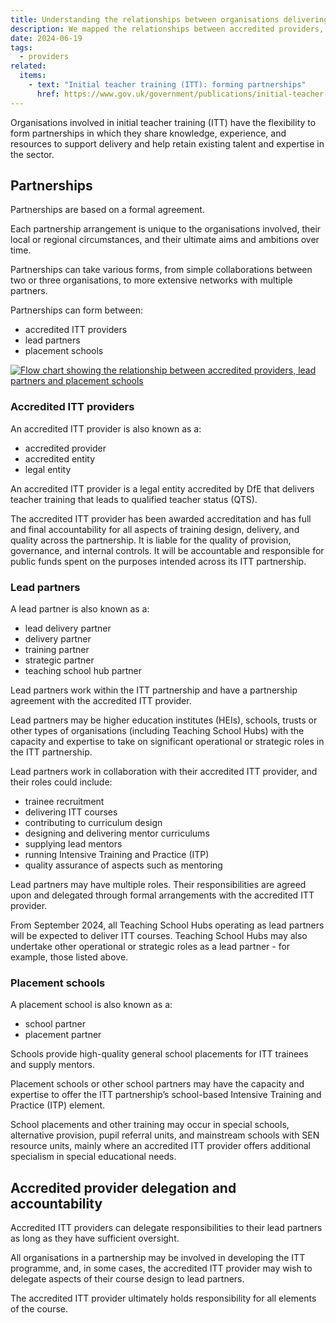 ```yaml
---
title: Understanding the relationships between organisations delivering initial teacher training
description: We mapped the relationships between accredited providers, lead partners and placement schools delivering initial teacher training
date: 2024-06-19
tags:
  - providers
related:
  items:
    - text: "Initial teacher training (ITT): forming partnerships"
      href: https://www.gov.uk/government/publications/initial-teacher-training-itt-forming-partnerships
---
```


Organisations involved in initial teacher training (ITT) have the flexibility to form partnerships in which they share knowledge, experience, and resources to support delivery and help retain existing talent and expertise in the sector.

## Partnerships

Partnerships are based on a formal agreement.

Each partnership arrangement is unique to the organisations involved, their local or regional circumstances, and their ultimate aims and ambitions over time.

Partnerships can take various forms, from simple collaborations between two or three
organisations, to more extensive networks with multiple partners.

Partnerships can form between:

- accredited ITT providers
- lead partners
- placement schools

[![Flow chart showing the relationship between accredited providers, lead partners and placement schools](organisation-relationships.png "Flow chart showing the relationship between accredited providers, lead partners and placement schools")](organisation-relationships.png)

### Accredited ITT providers

An accredited ITT provider is also known as a:

- accredited provider
- accredited entity
- legal entity

An accredited ITT provider is a legal entity accredited by DfE that delivers teacher training that leads to qualified teacher status (QTS).

The accredited ITT provider has been awarded accreditation and has full and final accountability for all aspects of training design, delivery, and quality across the partnership. It is liable for the quality of provision, governance, and internal controls. It will be accountable and responsible for public funds spent on the purposes intended across its ITT partnership.

### Lead partners

A lead partner is also known as a:

- lead delivery partner
- delivery partner
- training partner
- strategic partner
- teaching school hub partner

Lead partners work within the ITT partnership and have a partnership agreement with the accredited ITT provider.

Lead partners may be higher education institutes (HEIs), schools, trusts or other types of organisations (including Teaching School Hubs) with the capacity and expertise to take on significant operational or strategic roles in the ITT partnership.

Lead partners work in collaboration with their accredited ITT provider, and their roles could include:

- trainee recruitment
- delivering ITT courses
- contributing to curriculum design
- designing and delivering mentor curriculums
- supplying lead mentors
- running Intensive Training and Practice (ITP)
- quality assurance of aspects such as mentoring

Lead partners may have multiple roles. Their responsibilities are agreed upon and
delegated through formal arrangements with the accredited ITT provider.

From September 2024, all Teaching School Hubs operating as lead partners will be
expected to deliver ITT courses. Teaching School Hubs may also undertake other operational or strategic roles as a lead partner - for example, those listed above.

### Placement schools

A placement school is also known as a:

- school partner
- placement partner

Schools provide high-quality general school placements for ITT trainees and supply mentors.

Placement schools or other school partners may have the capacity and expertise to offer the ITT partnership’s school-based Intensive Training and Practice (ITP) element.

School placements and other training may occur in special schools, alternative provision, pupil referral units, and mainstream schools with SEN resource units, mainly where an accredited ITT provider offers additional specialism in special educational needs.

## Accredited provider delegation and accountability

Accredited ITT providers can delegate responsibilities to their lead partners as long as they have sufficient oversight.

All organisations in a partnership may be involved in developing the ITT programme, and, in some cases, the accredited ITT provider may wish to delegate aspects of their course design to lead partners.

The accredited ITT provider ultimately holds responsibility for all elements of the course.
